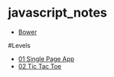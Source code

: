 javascript_notes
================


* [Bower](http://bower.io/)


#Levels

* [01 Single Page App](01-SinglePageApp/app/index.html)
* [02 Tic Tac Toe](02-TicTacToe/app/index.html)


